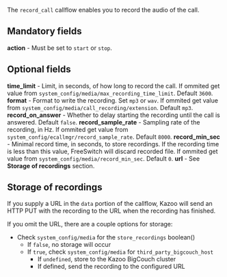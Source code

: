 
The `record_call` callflow enables you to record the audio of the call.

## Mandatory fields

**action** - Must be set to `start` or `stop`.

## Optional fields

**time_limit** - Limit, in seconds, of how long to record the call. If ommited get value from `system_config/media/max_recording_time_limit`. Default `3600`.
**format** - Format to write the recording. Set `mp3` or `wav`. If ommited get value from `system_config/media/call_recording/extension`. Default `mp3`.
**record_on_answer** - Whether to delay starting the recording until the call is answered. Default `false`.
**record_sample_rate** - Sampling rate of the recording, in Hz. If ommited get value from `system_config/ecallmgr/record_sample_rate`. Default `8000`.
**record_min_sec** - Minimal record time, in seconds, to store recordings. If the recording time is less than this value, FreeSwitch will discard recorded file. If ommited get value from `system_config/media/record_min_sec`. Default `0`.
**url** - See **Storage of recordings** section.

## Storage of recordings

If you supply a URL in the `data` portion of the callflow, Kazoo will send an HTTP PUT with the recording to the URL when the recording has finished.

If you omit the URL, there are a couple options for storage:

* Check `system_config/media` for the `store_recordings` boolean()
    * If `false`, no storage will occur
    * If `true`, check `system_config/media` for `third_party_bigcouch_host`
        * If `undefined`, store to the Kazoo BigCouch cluster
        * If defined, send the recording to the configured URL
